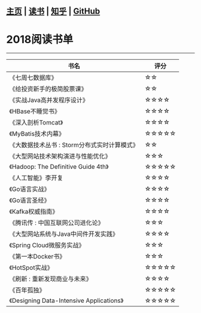 [主页](http://vonzhou.com)  | [读书](https://github.com/vonzhou/readings)  | [知乎](https://www.zhihu.com/people/vonzhou) | [GitHub](https://github.com/vonzhou)
---
# 2018阅读书单
---

书名 | 评分
---|---
《七周七数据库》 |  ☆☆
《给投资新手的极简股票课》 |  ☆☆
《实战Java高并发程序设计》|  ☆☆☆☆
《HBase不睡觉书》 |  ☆☆☆☆
《深入剖析Tomcat》 |  ☆☆☆☆
《MyBatis技术内幕》|  ☆☆☆☆☆
《大数据技术丛书 : Storm分布式实时计算模式》 |  ☆☆
《大型网站技术架构演进与性能优化》  |  ☆☆☆
《Hadoop: The Definitive Guide 4th》 |  ☆☆☆☆☆
《人工智能》李开复 | ☆☆☆☆
《Go语言实战》 | ☆☆☆☆
《Go语言圣经》 | ☆☆☆☆
《Kafka权威指南》 | ☆☆☆☆
《腾讯传 : 中国互联网公司进化论》| ☆☆☆
《大型网站系统与Java中间件开发实践》| ☆☆☆☆
《Spring Cloud微服务实战》 | ☆☆☆
《第一本Docker书》| ☆☆☆
《HotSpot实战》| ☆☆☆☆☆
《刷新 : 重新发现商业与未来》 | ☆☆☆☆
《百年孤独》 | ☆☆☆☆☆
《Designing Data-Intensive Applications》 | ☆☆☆☆☆





